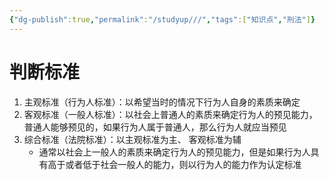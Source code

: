 ```yaml
---
{"dg-publish":true,"permalink":"/studyup///","tags":["知识点","刑法"]}
---
```


# 判断标准
1. 主观标准（行为人标准）：以希望当时的情况下行为人自身的素质来确定
2. 客观标准（一般人标准）：以社会上普通人的素质来确定行为人的预见能力，普通人能够预见的，如果行为人属于普通人，那么行为人就应当预见
3. 综合标准（法院标准）：以主观标准为主、 客观标准为辅
	- 通常以社会上一般人的素质来确定行为人的预见能力，但是如果行为人具有高于或者低于社会一般人的能力，则以行为人的能力作为认定标准